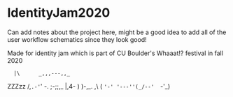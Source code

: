 # IdentityJam2020

Can add notes about the project here, might be a good idea to add all of the user workflow schematics since they look good!

Made for identity jam which is part of CU Boulder's Whaaat!? festival in fall 2020


      |\      _,,,---,,_
ZZZzz /,`.-'`'    -.  ;-;;,_
     |,4-  ) )-,_. ,\ (  `'-'
    '---''(_/--'  `-'\_) 

